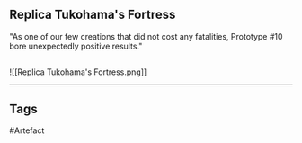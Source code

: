 ## Replica Tukohama's Fortress
"As one of our few creations that did not cost any fatalities,
Prototype #10 bore unexpectedly positive results."
## 
![[Replica Tukohama's Fortress.png]]

---
## Tags
#Artefact